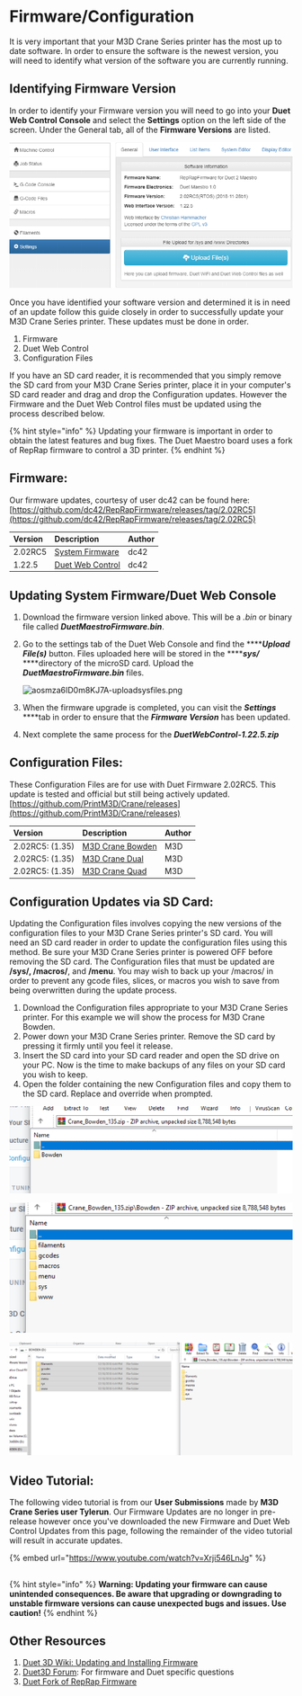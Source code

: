 # Firmware/Configuration

It is very important that your M3D Crane Series printer has the most up to date software. In order to ensure the software is the newest version, you will need to identify what version of the software you are currently running. 

## Identifying Firmware Version

In order to identify your Firmware version you will need to go into your **Duet Web Control Console** and select the **Settings** option on the left side of the screen. Under the General tab, all of the **Firmware Versions** are listed. 

![Firmware Information listed in Settings](../.gitbook/assets/capture.PNG)

Once you have identified your software version and determined it is in need of an update follow this guide closely in order to successfully update your M3D Crane Series printer. These updates must be done in order. 

1. Firmware
2. Duet Web Control
3. Configuration Files

If you have an SD card reader, it is recommended that you simply remove the SD card from your M3D Crane Series printer, place it in your computer's SD card reader and drag and drop the Configuration updates. However the Firmware and the Duet Web Control files must be updated using the process described below. 

{% hint style="info" %}
Updating your firmware is important in order to obtain the latest features and bug fixes. The Duet Maestro board uses a fork of RepRap firmware to control a 3D printer. 
{% endhint %}

## Firmware:

Our firmware updates, courtesy of user dc42 can be found here: [https://github.com/dc42/RepRapFirmware/releases/tag/2.02RC5](https://github.com/dc42/RepRapFirmware/releases/tag/2.02RC5)

| Version  | Description  | Author  |
| :--- | :--- | :--- |
| 2.02RC5 | [System Firmware](https://github.com/dc42/RepRapFirmware/releases/download/2.02RC5/DuetMaestroFirmware.bin) | dc42 |
| 1.22.5 | [Duet Web Control](https://github.com/dc42/RepRapFirmware/releases/download/2.02RC5/DuetWebControl-1.22.5.zip) | dc42 |

## Updating System Firmware/Duet Web Console

1. Download the firmware version linked above. This will be a _.bin_ or binary file called _**DuetMaestroFirmware.bin**_.
2. Go to the settings tab of the Duet Web Console and find the ****_**Upload File\(s\)**_ button. Files uploaded here will be stored in the ****_**sys/**_ ****directory of the microSD card. Upload the _**DuetMaestroFirmware.bin**_ files.

   ![aosmza6ID0m8KJ7A-uploadsysfiles.png](../.gitbook/assets/aosmza6id0m8kj7a-uploadsysfiles.png)

3. When the firmware upgrade is completed, you can visit the _**Settings**_ ****tab in order to ensure that the _**Firmware Version**_ has been updated. 
4. Next complete the same process for the _**DuetWebControl-1.22.5.zip**_

## Configuration Files:

These Configuration Files are for use with Duet Firmware 2.02RC5. This update is tested and official but still being actively updated. [https://github.com/PrintM3D/Crane/releases](https://github.com/PrintM3D/Crane/releases)

| Version | Description | Author |
| :--- | :--- | :--- |
| 2.02RC5: \(1.35\) | [M3D Crane Bowden](https://github.com/PrintM3D/Crane/releases/download/1.35-master/Crane_Bowden_135.zip) | M3D |
| 2.02RC5: \(1.35\) | [M3D Crane Dual ](https://github.com/PrintM3D/Crane/releases/download/1.35-master/Crane_Dual_135.zip) | M3D |
| 2.02RC5: \(1.35\) | [M3D Crane Quad](https://github.com/PrintM3D/Crane/releases/download/1.35-master/Crane_Quad_135.zip) | M3D |

## Configuration Updates via SD Card:

Updating the Configuration files involves copying the new versions of the configuration files to your M3D Crane Series printer's SD card. You will need an SD card reader in order to update the configuration files using this method. Be sure your M3D Crane Series printer is powered OFF before removing the SD card. The Configuration files that must be updated are **/sys/, /macros/**, and **/menu**. You may wish to back up your /macros/ in order to prevent any gcode files, slices, or macros you wish to save from being overwritten during the update process.  

1. Download the Configuration files appropriate to your M3D Crane Series printer. For this example we will show the process for M3D Crane Bowden. 
2. Power down your M3D Crane Series printer. Remove the SD card by pressing it firmly until you feel it release.
3. Insert the SD card into your SD card reader and open the SD drive on your PC. Now is the time to make backups of any files on your SD card you wish to keep. 
4. Open the folder containing the new Configuration files and copy them to the SD card. Replace and override when prompted. 

![Download the Configuration file](../.gitbook/assets/capture1.PNG)

![Copy the Configuration files](../.gitbook/assets/capture2.PNG)

![Paste, or move Configuration files to the SD card](../.gitbook/assets/capture3.PNG)

## Video Tutorial:

The following video tutorial is from our **User Submissions** made by **M3D Crane Series user Tylerun**. Our Firmware Updates are no longer in pre-release however once you've downloaded the new Firmware and Duet Web Control Updates from this page, following the remainder of the video tutorial will result in accurate updates.   

{% embed url="https://www.youtube.com/watch?v=Xrji546LnJg" %}



##  

{% hint style="info" %}
**Warning: Updating your firmware can cause unintended consequences. Be aware that upgrading or downgrading to unstable firmware versions can cause unexpected bugs and issues. Use caution!**
{% endhint %}

## Other Resources

1. [Duet 3D Wiki: Updating and Installing Firmware](https://duet3d.dozuki.com/Wiki/Installing_and_Updating_Firmware)
2. [Duet3D Forum](https://forum.duet3d.com/): For firmware and Duet specific questions
3. [Duet Fork of RepRap Firmware](https://github.com/dc42/RepRapFirmware)

